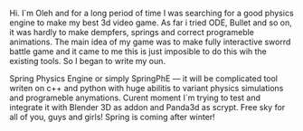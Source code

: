 Hi. I`m Oleh and for a long period of time I was searching for a good physics engine to make my best 3d video game. As far i tried ODE, Bullet and so on, it was hardly to make dempfers, springs and correct programeble animations. The main idea of my game was to make fully interactive sworrd battle game and it came to me this is just imposible to do this wih the existing tools.
So I began to write my oun.

Spring Physics Engine or simply SpringPhE — it will be complicated tool writen on c++ and python with huge abilitis to variant physics simulations and programeble anymations. 
Curent moment I`m trying to test and integrate it with Blender 3D as addon and Panda3d as scrypt.
Free sky for all of you, guys and girls! Spring is coming after winter!

